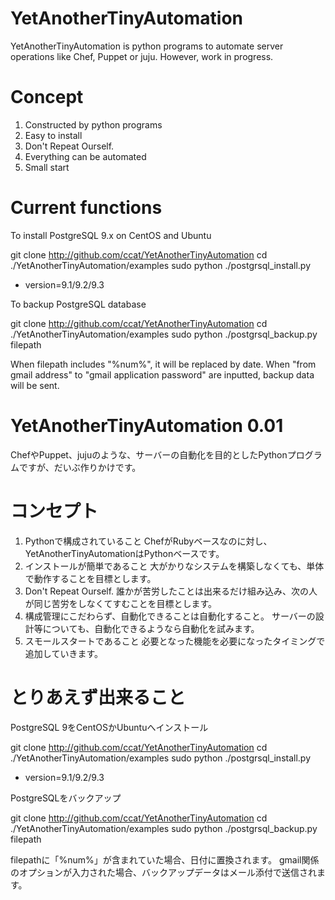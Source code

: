 YetAnotherTinyAutomation
========================
YetAnotherTinyAutomation is python programs to automate server operations like Chef, Puppet or juju.  However, work in progress.

Concept
=================
1. Constructed by python programs
2. Easy to install
3. Don't Repeat Ourself.
4. Everything can be automated
5. Small start


Current functions
=================
To install PostgreSQL 9.x on CentOS and Ubuntu

git clone http://github.com/ccat/YetAnotherTinyAutomation
cd ./YetAnotherTinyAutomation/examples
sudo python ./postgrsql_install.py <version>
 * version=9.1/9.2/9.3


To backup PostgreSQL database

git clone http://github.com/ccat/YetAnotherTinyAutomation
cd ./YetAnotherTinyAutomation/examples
sudo python ./postgrsql_backup.py filepath <from gmail address> <to address> <gmail username> <gmail application password>

When filepath includes "%num%", it will be replaced by date.
When "from gmail address" to "gmail application password" are inputted, backup data will be sent.



YetAnotherTinyAutomation 0.01
==================
ChefやPuppet、jujuのような、サーバーの自動化を目的としたPythonプログラムですが、だいぶ作りかけです。



コンセプト
=================
1. Pythonで構成されていること
   ChefがRubyベースなのに対し、YetAnotherTinyAutomationはPythonベースです。
2. インストールが簡単であること
   大がかりなシステムを構築しなくても、単体で動作することを目標とします。
3. Don't Repeat Ourself.
   誰かが苦労したことは出来るだけ組み込み、次の人が同じ苦労をしなくてすむことを目標とします。
4. 構成管理にこだわらず、自動化できることは自動化すること。
   サーバーの設計等についても、自動化できるようなら自動化を試みます。
5. スモールスタートであること
   必要となった機能を必要になったタイミングで追加していきます。


とりあえず出来ること
=================
PostgreSQL 9をCentOSかUbuntuへインストール

git clone http://github.com/ccat/YetAnotherTinyAutomation
cd ./YetAnotherTinyAutomation/examples
sudo python ./postgrsql_install.py <version>
 * version=9.1/9.2/9.3


PostgreSQLをバックアップ

git clone http://github.com/ccat/YetAnotherTinyAutomation
cd ./YetAnotherTinyAutomation/examples
sudo python ./postgrsql_backup.py filepath <from gmail address> <to address> <gmail username> <gmail application password>

filepathに「%num%」が含まれていた場合、日付に置換されます。
gmail関係のオプションが入力された場合、バックアップデータはメール添付で送信されます。

